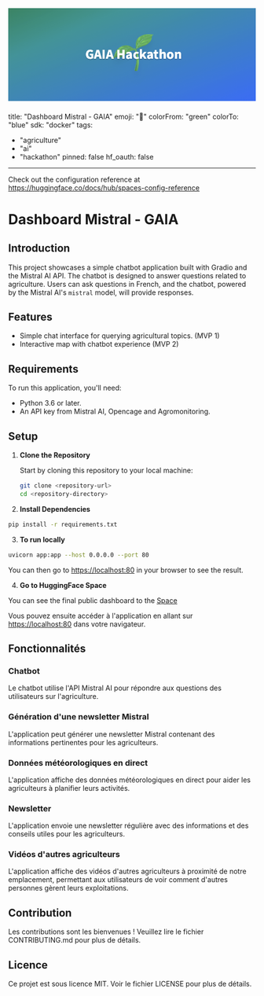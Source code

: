![Arrière-plan](back.png)
---
title: "Dashboard Mistral - GAIA"
emoji: "🌱"
colorFrom: "green"
colorTo: "blue"
sdk: "docker"
tags:
  - "agriculture"
  - "ai"
  - "hackathon"
pinned: false
hf_oauth: false
---
Check out the configuration reference at https://huggingface.co/docs/hub/spaces-config-reference

# Dashboard Mistral - GAIA

## Introduction

This project showcases a simple chatbot application built with Gradio and the Mistral AI API. The chatbot is designed to answer questions related to agriculture. Users can ask questions in French, and the chatbot, powered by the Mistral AI's `mistral` model, will provide responses.

## Features

- Simple chat interface for querying agricultural topics. (MVP 1)
- Interactive map with chatbot experience (MVP 2)

## Requirements

To run this application, you'll need:

- Python 3.6 or later.
- An API key from Mistral AI, Opencage and Agromonitoring.

## Setup

1. **Clone the Repository**

   Start by cloning this repository to your local machine:

   ```bash
   git clone <repository-url>
   cd <repository-directory>
   ```

2. **Install Dependencies**

  ```bash
  pip install -r requirements.txt
  ```

3. **To run locally**

  ```bash
  uvicorn app:app --host 0.0.0.0 --port 80
  ```

You can then go to [https://localhost:80](https://localhost:80) in your browser to see the result.

4. **Go to HuggingFace Space**

You can see the final public dashboard to the [Space](https://huggingface.co/spaces/Ferrxni/AgriHackteurs)


Vous pouvez ensuite accéder à l'application en allant sur [https://localhost:80](https://localhost:80) dans votre navigateur.

## Fonctionnalités

### Chatbot

Le chatbot utilise l'API Mistral AI pour répondre aux questions des utilisateurs sur l'agriculture.

### Génération d'une newsletter Mistral

L'application peut générer une newsletter Mistral contenant des informations pertinentes pour les agriculteurs.

### Données météorologiques en direct

L'application affiche des données météorologiques en direct pour aider les agriculteurs à planifier leurs activités.

### Newsletter

L'application envoie une newsletter régulière avec des informations et des conseils utiles pour les agriculteurs.

### Vidéos d'autres agriculteurs

L'application affiche des vidéos d'autres agriculteurs à proximité de notre emplacement, permettant aux utilisateurs de voir comment d'autres personnes gèrent leurs exploitations.

## Contribution

Les contributions sont les bienvenues ! Veuillez lire le fichier CONTRIBUTING.md pour plus de détails.

## Licence

Ce projet est sous licence MIT. Voir le fichier LICENSE pour plus de détails.